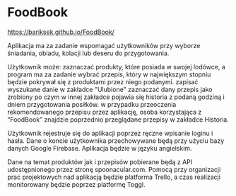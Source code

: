 # FoodBook

https://bariksek.github.io/FoodBook/

Aplikacja ma za zadanie wspomagać użytkowników przy wyborze śniadania, obiadu, kolacji lub deseru do przygotowania.

Użytkownik może: zaznaczać produkty, które posiada w swojej lodówce, a program ma za zadanie wybrać przepis, który w największym stopniu będzie pokrywał się z produktami przez niego podanymi. zapisać wyszukane danie w zakładce "Ulubione" zaznaczać dany przepis jako zrobiony po czym w innej zakładce pojawia się historia z podaną godziną i dniem przygotowania posiłków. w przypadku przeoczenia rekomendowanego przepisu przez aplikację, osoba korzystająca z “FoodBook” znajdzie poprzednio przeglądane przepisy w zakładce Historia.

Użytkownik rejestruje się do aplikacji poprzez ręczne wpisanie loginu i hasła. Dane o koncie użytkownika przechowywane będą przy użyciu bazy danych Google Firebase. Aplikacja będzie w języku angielskim.

Dane na temat produktów jak i przepisów pobierane będą z API udostępnionego przez stronę spoonacular.com. Pomocą przy organizacji prac projektowych nad aplikacją będzie platforma Trello, a czas realizacji monitorowany będzie poprzez platformę Toggl.
